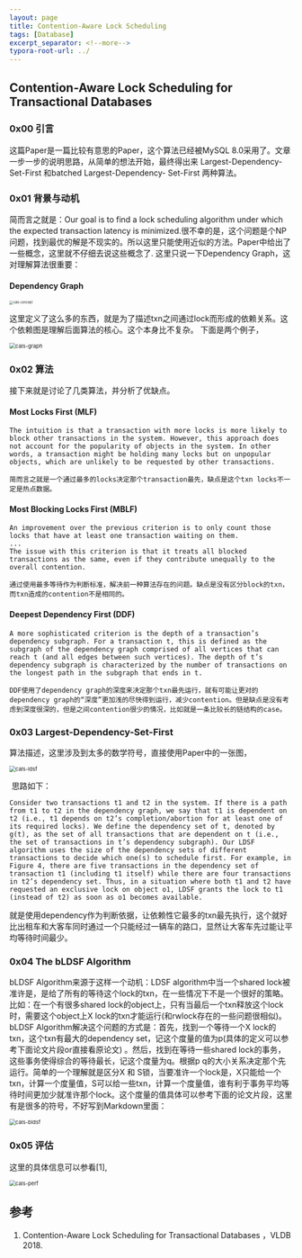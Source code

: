 ```yaml
---
layout: page
title: Contention-Aware Lock Scheduling
tags: [Database]
excerpt_separator: <!--more-->
typora-root-url: ../
---
```


## Contention-Aware Lock Scheduling for Transactional Databases 

### 0x00 引言

   这篇Paper是一篇比较有意思的Paper，这个算法已经被MySQL 8.0采用了。文章一步一步的说明思路，从简单的想法开始，最终得出来 Largest-Dependency-Set-First 和batched Largest-Dependency- Set-First 两种算法。

### 0x01 背景与动机 

   简而言之就是：Our goal is to find a lock scheduling algorithm under which the expected transaction latency is minimized.很不幸的是，这个问题是个NP问题，找到最优的解是不现实的。所以这里只能使用近似的方法。Paper中给出了一些概念，这里就不仔细去说这些概念了. 这里只说一下Dependency Graph，这对理解算法很重要：

#### Dependency Graph

<img src="/assets/img/cals-concept.png" alt="cals-concept" style="zoom: 40%;" />

 这里定义了这么多的东西，就是为了描述txn之间通过lock而形成的依赖关系。这个依赖图是理解后面算法的核心。这个本身比不复杂。 下面是两个例子，

<img src="/assets/img/cals-graph.png" alt="cals-graph" style="zoom: 67%;" />

### 0x02 算法

 接下来就是讨论了几类算法，并分析了优缺点。

#### Most Locks First (MLF) 

```
The intuition is that a transaction with more locks is more likely to block other transactions in the system. However, this approach does not account for the popularity of objects in the system. In other words, a transaction might be holding many locks but on unpopular objects, which are unlikely to be requested by other transactions.

简而言之就是一个通过最多的locks决定那个transaction最先，缺点是这个txn locks不一定是热点数据。
```

#### Most Blocking Locks First (MBLF) 

```
An improvement over the previous criterion is to only count those locks that have at least one transaction waiting on them.
...
The issue with this criterion is that it treats all blocked transactions as the same, even if they contribute unequally to the overall contention.

通过使用最多等待作为判断标准，解决前一种算法存在的问题。缺点是没有区分block的txn，而txn造成的contention不是相同的。
```

#### Deepest Dependency First (DDF) 

```
A more sophisticated criterion is the depth of a transaction’s dependency subgraph. For a transaction t, this is defined as the subgraph of the dependency graph comprised of all vertices that can reach t (and all edges between such vertices). The depth of t’s dependency subgraph is characterized by the number of transactions on the longest path in the subgraph that ends in t. 

DDF使用了dependency graph的深度来决定那个txn最先运行，就有可能让更对的dependency graph的“深度”更加浅的尽快得到运行，减少contention。但是缺点是没有考虑到深度很深的，但是之间contention很少的情况，比如就是一条比较长的链结构的case。
```

### 0x03 Largest-Dependency-Set-First 

 算法描述，这里涉及到太多的数学符号，直接使用Paper中的一张图，

<img src="/assets/img/cals-ldsf.png" alt="cals-ldsf" style="zoom: 67%;" />

​    思路如下：

```
Consider two transactions t1 and t2 in the system. If there is a path from t1 to t2 in the dependency graph, we say that t1 is dependent on t2 (i.e., t1 depends on t2’s completion/abortion for at least one of its required locks). We define the dependency set of t, denoted by g(t), as the set of all transactions that are dependent on t (i.e., the set of transactions in t’s dependency subgraph). Our LDSF algorithm uses the size of the dependency sets of different transactions to decide which one(s) to schedule first. For example, in Figure 4, there are five transactions in the dependency set of transaction t1 (including t1 itself) while there are four transactions in t2’s dependency set. Thus, in a situation where both t1 and t2 have requested an exclusive lock on object o1, LDSF grants the lock to t1 (instead of t2) as soon as o1 becomes available.
```

 就是使用dependency作为判断依据，让依赖性它最多的txn最先执行，这个就好比出租车和大客车同时通过一个只能经过一辆车的路口，显然让大客车先过能让平均等待时间最少。

### 0x04 The bLDSF Algorithm 

   bLDSF Algorithm来源于这样一个动机：LDSF algorithm中当一个shared lock被准许是，是给了所有的等待这个lock的txn，在一些情况下不是一个很好的策略。比如：在一个有很多shared lock的object上，只有当最后一个txn释放这个lock时，需要这个object上X lock的txn才能运行(和rwlock存在的一些问题很相似)。 bLDSF Algorithm解决这个问题的方式是：首先，找到一个等待一个X lock的txn，这个txn有最大的dependency set，记这个度量的值为p(具体的定义可以参考下面论文片段or直接看原论文) 。然后，找到在等待一些shared lock的事务，这些事务使得综合的等待最长，记这个度量为q。根据p q的大小关系决定那个先运行。简单的一个理解就是区分X 和 S锁，当要准许一个lock是，X只能给一个txn，计算一个度量值，S可以给一些txn，计算一个度量值，谁有利于事务平均等待时间更加少就准许那个lock。这个度量的值具体可以参考下面的论文片段，这里有是很多的符号，不好写到Markdown里面：

<img src="/assets/img/cals-bldsf.png" alt="cals-bldsf" style="zoom:67%;" />

### 0x05 评估

  这里的具体信息可以参看[1],

<img src="/assets/img/cals-perf.png" alt="cals-perf" style="zoom:67%;" />

## 参考

1. Contention-Aware Lock Scheduling for Transactional Databases ，VLDB 2018.